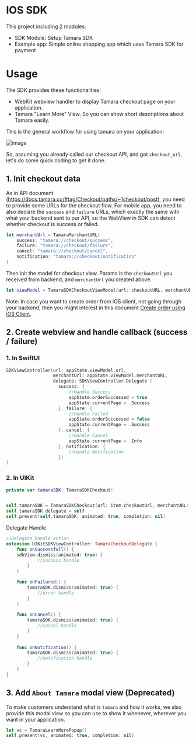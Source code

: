# IOS SDK

This project including 2 modules:
* SDK Module: Setup Tamara SDK
* Example app: Simple online shopping app which uses Tamara SDK for payment

# Usage

The SDK provides these functionalities:

* WebKit webview handler to display Tamara checkout page on your application.
* Tamara "Learn More" View. So you can show short descriptions about Tamara easily.

This is the general workflow for using tamara on your application:

![image](https://github.com/tamara-solution/ios-sdk/assets/121469787/fedcdf6c-9f5c-42aa-bf52-e4e79c7965ba)


So, assuming you already called our checkout API, and got `checkout_url`, let's do some quick coding to get it done.

## 1. Init checkout data
As in API document (https://docs.tamara.co/#tag/Checkout/paths/~1checkout/post), you need to provide some URLs for the checkout flow. For mobile app, you need to also declare the `success` and `failure` URLs, which exactly the same with what your backend sent to our API, so the WebView in SDK can detect whether checkout is success or failed.

```swift
let merchantUrl = TamaraMerchantURL(
    success: "tamara://checkout/success",
    failure: "tamara://checkout/failure",
    cancel: "tamara://checkout/cancel",
    notification: "tamara://checkout/notification"
)
```

Then init the model for checkout view. Params is the `checkoutUrl` you received from backend, and `merchantUrl` you created above.

```swift
let viewModel = TamaraSDKCheckoutViewModel(url: checkoutURL, merchantURL: merchantUrl)
```

Note: In case you want to create order from iOS client, not going through your backend, then you might interest in this document [Create order using iOS Client](/ORDER.md).


## 2. Create webview and handle callback (success / failure)
### 1. In SwiftUI 

```swift
SDKViewController(url: appState.viewModel.url,
                  merchantUrl: appState.viewModel.merchantURL,
                  delegate: SDKViewController.Delegate (
                    success: {
                        //Handle Success
                        appState.orderSuccessed = true
                        appState.currentPage = .Success
                    }, failure: {
                        //Handle Failed
                        appState.orderSuccessed = false
                        appState.currentPage = .Success
                    }, cancel: {
                        //Handle Cancel
                        appState.currentPage = .Info
                    }, notification: {
                        //Handle Notification
                    })
)
```
### 2. In UIKit 
```swift
private var tamaraSDK: TamaraSDKCheckout!
```

```swift

self.tamaraSDK = TamaraSDKCheckout(url: item.checkoutUrl, merchantURL: merchantUrl, webView: nil)
self.tamaraSDK.delegate = self
self.present(self.tamaraSDK, animated: true, completion: nil)

```
Delegate Handle

```swift
//Delegate handle action
extension UIKitSDKViewController: TamaraCheckoutDelegate {
    func onSuccessfull() {
    sdkView.dismiss(animated: true) {
            //success handle
        }
    }
    
    func onFailured() {
        tamaraSDK.dismiss(animated: true) {
            //error handle
        }
    }
    
    func onCancel() {
        tamaraSDK.dismiss(animated: true) {
            //cancel handle
        }
    }
    
    func onNotification() {
        tamaraSDK.dismiss(animated: true) {
            //notification handle
        }
    }
}
```

## 3. Add `About Tamara` modal view (Deprecated) 

To make customers understand what is `tamara` and how it works, we also provide this modal view so you can use to show it whenever, wherever you want in your application.

```swift
let vc = TamaraLearnMorePopup()
self.present(vc, animated: true, completion: nil)
```
